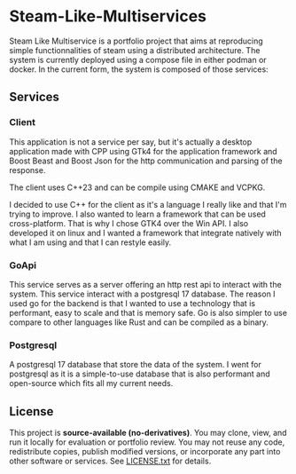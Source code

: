 # Steam-Like-Multiservices
Steam Like Multiservice is a portfolio project that aims at reproducing simple functionnalities of steam
using a distributed architecture. The system is currently deployed using a compose file in either
podman or docker. In the current form, the system is composed of those services:

## Services
### Client
This application is not a service per say, but it's actually a desktop application made with CPP
using GTk4 for the application framework and Boost Beast and Boost Json for the http communication and
parsing of the response.

The client uses C++23 and can be compile using CMAKE and VCPKG.

I decided to use C++ for the client as it's a language I really like and that I'm trying to improve.
I also wanted to learn a framework that can be used cross-platform. That is why I chose GTK4 over
the Win API. I also developed it on linux and I wanted a framework that integrate natively with what
I am using and that I can restyle easily.

### GoApi
This service serves as a server offering an http rest api to interact with the system.
This service interact with a postgresql 17 database. The reason I used go for the backend
is that I wanted to use a technology that is performant, easy to scale and that is memory safe.
Go is also simpler to use compare to other languages like Rust and can be compiled as a binary.

### Postgresql
A postgresql 17 database that store the data of the system. I went for postgresql as it is a
simple-to-use database that is also performant and open-source which fits all my current needs.

## License
This project is **source-available (no-derivatives)**. You may clone, view, and run it
locally for evaluation or portfolio review. You may not reuse any code, redistribute
copies, publish modified versions, or incorporate any part into other software or
services. See [LICENSE.txt](./LICENSE.txt) for details.